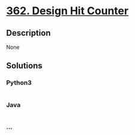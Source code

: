 # [362. Design Hit Counter](https://leetcode.com/problems/design-hit-counter)

## Description
None


## Solutions


### Python3

```python

```

### Java

```java

```

### ...
```

```
